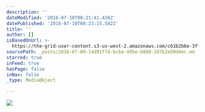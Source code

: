 ```yaml
---
description: ''
dateModified: '2016-07-10T08:21:41.426Z'
datePublished: '2016-07-10T08:23:15.582Z'
title: ''
author: []
isBasedOnUrl: >-
  https://the-grid-user-content.s3-us-west-2.amazonaws.com/c61b2b6e-3ffb-4bf5-8fb9-958839b31e93.jpg
sourcePath: _posts/2016-07-09-14d91f7d-bcba-495e-b880-207b2e50d4ec.md
starred: true
inFeed: true
hasPage: false
inNav: false
_type: MediaObject

---
```

![](https://the-grid-user-content.s3-us-west-2.amazonaws.com/c1717e52-6f3a-420c-868f-8cba76e4e19f.jpg)